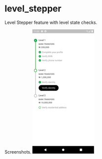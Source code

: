 # level_stepper

Level Stepper feature with level state checks.

Screenshots.
<img src="screens/screenshot.png" height="400" alt="Screenshot"/>
